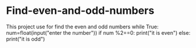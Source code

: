 # Find-even-and-odd-numbers
This project use for find the even and odd numbers
while True:
    num=float(input("enter the number"))
    if num %2==0:
        print("it is even")
    else:
        print("it is odd")
